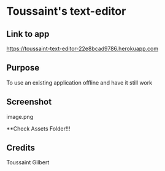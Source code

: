 # Toussaint's text-editor

## Link to app

https://toussaint-text-editor-22e8bcad9786.herokuapp.com


## Purpose

To use an existing application offline and have it still work

## Screenshot 
image.png

**Check Assets Folder!!!

## Credits

Toussaint Gilbert